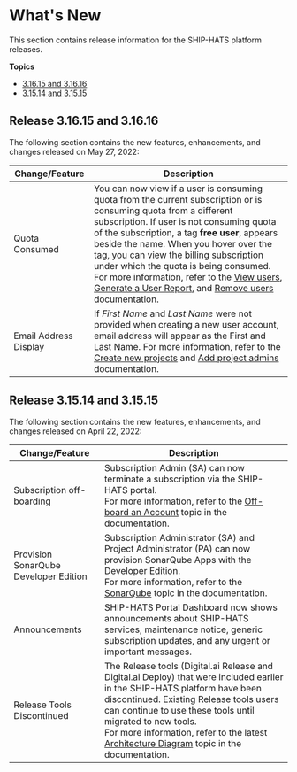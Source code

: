 # What's New

This section contains release information for the SHIP-HATS platform releases.  

**Topics**
- [3.16.15 and 3.16.16](#release-31615-and-31616)
- [3.15.14 and 3.15.15](#release-31514-and-31515)

## Release 3.16.15 and 3.16.16

The following section contains the new features, enhancements, and changes released on May 27, 2022:

| Change/Feature |Description|
|---|---|
|Quota Consumed|You can now view if a user is consuming quota from the current subscription or is consuming quota from a different subscription. If user is not consuming quota of the subscription, a tag **free user**, appears beside the name. When you hover over the tag, you can view the billing subscription under which the quota is being consumed. For more information, refer to the [View users](https://docs.developer.tech.gov.sg/docs/ship-hats-documentation/#/manage-users?id=view-users), [Generate a User Report](https://docs.developer.tech.gov.sg/docs/ship-hats-documentation/#/manage-users?id=generate-a-user-report), and [Remove users](https://docs.developer.tech.gov.sg/docs/ship-hats-documentation/#/manage-users?id=remove-users) documentation. 
|Email Address Display|If *First Name* and *Last Name* were not provided when creating a new user account, email address will appear as the First and Last Name. For more information, refer to the [Create new projects](https://docs.developer.tech.gov.sg/docs/ship-hats-documentation/#/manage-projects?id=create-new-projects) and [Add project admins](https://docs.developer.tech.gov.sg/docs/ship-hats-documentation/#/manage-projects?id=add-project-admins) documentation.|

## Release 3.15.14 and 3.15.15

The following section contains the new features, enhancements, and changes released on April 22, 2022:

| Change/Feature |Description|
|---|---|
|Subscription off-boarding | Subscription Admin (SA) can now terminate a subscription via the SHIP-HATS portal. <br>For more information, refer to the [Off-board an Account](https://docs.developer.tech.gov.sg/docs/ship-hats-documentation/#/manage-account?id=off-board-an-account) topic in the documentation.|
|Provision SonarQube Developer Edition|Subscription Administrator (SA) and Project Administrator (PA) can now provision SonarQube Apps with the Developer Edition. <br>For more information, refer to the [SonarQube](https://docs.developer.tech.gov.sg/docs/ship-hats-documentation/#/hats-sonarqube-overview) topic in the documentation.|
| Announcements | SHIP-HATS Portal Dashboard now shows announcements about SHIP-HATS services, maintenance notice, generic subscription updates, and any urgent or important messages. |
|Release Tools Discontinued | The Release tools (Digital.ai Release and Digital.ai Deploy) that were included earlier in the SHIP-HATS platform have been discontinued. Existing Release tools users can continue to use these tools until migrated to new tools.<br> For more information, refer to the latest [Architecture Diagram](https://docs.developer.tech.gov.sg/docs/ship-hats-documentation/#/architecture-diagram) topic in the documentation.